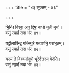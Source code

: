 +++
title = "४३ सूक्तम् - ४३"

+++

भि॒न्धि विश्वा॒ अप॒ द्विषः॒ बाधो॑ ज॒ही मृधः॑।  
वसु॑ स्पा॒र्हं तदा भ॑र ॥१॥

यद्वी॒लावि॑न्द्र॒ यत्स्थि॒रे यत्पर्शा॑ने॒ परा॑भृतम्।  
वसु॑ स्पा॒र्हं तदा भ॑र ॥२॥

यस्य॑ ते वि॒श्वमा॑नुषो॒ भूरे॑र्द॒त्तस्य॒ वेद॑ति।  
वसु॑ स्पा॒र्हं तदा भ॑र ॥३॥

